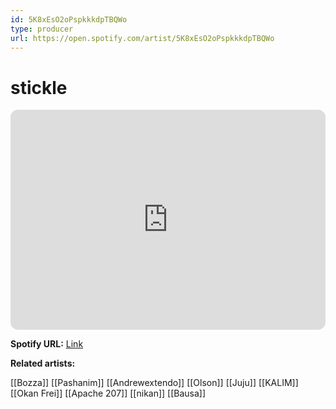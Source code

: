 ```yaml
---
id: 5K8xEsO2oPspkkkdpTBQWo
type: producer
url: https://open.spotify.com/artist/5K8xEsO2oPspkkkdpTBQWo
---
```

# stickle

<iframe style="border-radius:12px" src="https://open.spotify.com/embed/artist/5K8xEsO2oPspkkkdpTBQWo" width="100%" height="352" frameBorder="0" allowfullscreen="" allow="autoplay; clipboard-write; encrypted-media; fullscreen; picture-in-picture" loading="lazy"></iframe>

**Spotify URL:** [Link](https://open.spotify.com/artist/5K8xEsO2oPspkkkdpTBQWo)

**Related artists:**

[[Bozza]]
[[Pashanim]]
[[Andrewextendo]]
[[Olson]]
[[Juju]]
[[KALIM]]
[[Okan Frei]]
[[Apache 207]]
[[nikan]]
[[Bausa]]

